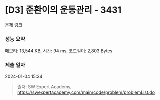 # [D3] 준환이의 운동관리 - 3431 

[문제 링크](https://swexpertacademy.com/main/code/problem/problemDetail.do?contestProbId=AWE_ZXcqAAMDFAV2) 

### 성능 요약

메모리: 13,544 KB, 시간: 94 ms, 코드길이: 2,803 Bytes

### 제출 일자

2024-01-04 15:34



> 출처: SW Expert Academy, https://swexpertacademy.com/main/code/problem/problemList.do